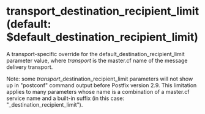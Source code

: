 # transport_destination_recipient_limit (default: $default_destination_recipient_limit)
 A transport-specific override for the
default\_destination\_recipient\_limit parameter value, where
*transport* is the master.cf name of the message delivery
transport. 


 Note: some *transport*\_destination\_recipient\_limit parameters
will not show up in "postconf" command output before Postfix version
2.9. This limitation applies to many parameters whose name is a
combination of a master.cf service name and a built-in suffix (in
this case: "\_destination\_recipient\_limit"). 


